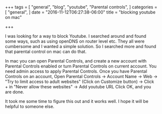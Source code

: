 +++
tags = [
  "general",
  "blog",
  "youtube",
  "Parental controls",
]
categories = [
  "general",
]
date = "2016-11-12T06:27:38-06:00"
title = "blocking youtube on mac"

+++

I was looking for a way to block Youtube. I searched around and found some ways, such as using openDNS on router level etc. 
They all were cumbersome and I wanted a simple solution. So I searched more and found that parental control on mac can do that.

In mac you can open Parental Controls, and create a new account with Parental Controls enabled or turn Parental Controls on current 
account. You need admin access to apply Parental Controls. Once you have Parental Controls on an account, Open Parental Controls -> Account Name ->
Web -> "Try to limit access to adult websites" (Click on Customize button) -> Click + in "Never allow these websites" -> Add youtube URL
Click OK, and you are done.

It took me some time to figure this out and it works well. I hope it will be helpful to someone else.